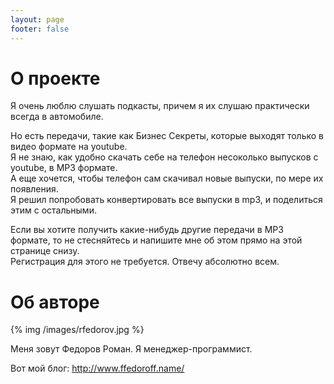 ```yaml
---
layout: page
footer: false
---
```


# О проекте

Я очень люблю слушать подкасты, причем я их слушаю практически всегда в автомобиле.  

Но есть передачи, такие как Бизнес Секреты, которые выходят только в видео формате на youtube.  
Я не знаю, как удобно скачать себе на телефон несоколько выпусков с youtube, в MP3 формате.  
А еще хочется, чтобы телефон сам скачивал новые выпуски, по мере их появления.  
Я решил попробовать конвертировать все выпуски в mp3, и поделиться этим с остальными.  

Если вы хотите получить какие-нибудь другие передачи в MP3 формате, то не стесняйтесь и напишите мне об этом прямо на этой странице снизу.  
Регистрация для этого не требуется. Отвечу абсолютно всем.  

# Об авторе

{% img /images/rfedorov.jpg %}


Меня зовут Федоров Роман. Я менеджер-программист.


Вот мой блог: <http://www.ffedoroff.name/>
